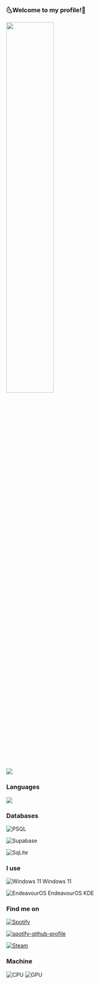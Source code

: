 ### 🌜Welcome to my profile!🌛
<img src="https://gifdb.com/images/high/initial-d-takumi-fujiwara-sipping-juice-j4housg25grvvp05.webp" width=50% height=50%>

 ![](https://komarev.com/ghpvc/?username=KXRXH&style=for-the-badge&color=grey)

### Languages
<img src="https://github-readme-stats.vercel.app/api/top-langs/?username=KXRXH&layout=compact&theme=midnight-purple&show_icons=true&langs_count=10" />

### Databases
![PSQL](https://img.shields.io/badge/PostgreSQL-316192?style=for-the-badge&logo=postgresql&logoColor=white)

![Supabase](https://img.shields.io/badge/Supabase-181818?style=for-the-badge&logo=supabase&logoColor=white)

![SqLite](https://img.shields.io/badge/SQLite-07405E?style=for-the-badge&logo=sqlite&logoColor=white)

### I use
![Windows 11](https://img.shields.io/badge/--000?&logo=windows) Windows 11

![EndeavourOS](https://img.shields.io/badge/--000?&logo=kde) EndeavourOS KDE

### Find me on
[![Spotify](https://img.shields.io/badge/Spotify-1ED760?&style=for-the-badge&logo=spotify&logoColor=white)](https://open.spotify.com/user/wcg8zdnlk0f3sjo435oz8ufgu)

[![spotify-github-profile](https://spotify-github-profile.vercel.app/api/view?uid=wcg8zdnlk0f3sjo435oz8ufgu&cover_image=true&theme=novatorem&show_offline=true&background_color=121212&interchange=false&bar_color=1c71d8&bar_color_cover=false)](https://spotify-github-profile.vercel.app/api/view?uid=wcg8zdnlk0f3sjo435oz8ufgu&redirect=true)

[![Steam](https://img.shields.io/badge/Steam-000000?style=for-the-badge&logo=steam&logoColor=white)](https://steamcommunity.com/id/KXRXH)

### Machine
![CPU](https://img.shields.io/badge/Intel-Core_i7_10700K-0071C5?style=for-the-badge&logo=intel&logoColor=white)
![GPU](https://img.shields.io/badge/NVIDIA-RTX3080-76B900?style=for-the-badge&logo=nvidia&logoColor=white)
<!--
**KXRXH/KXRXH** is a ✨ _special_ ✨ repository because its `README.md` (this file) appears on your GitHub profile.

Here are some ideas to get you started:

- 🔭 I’m currently working on ...
- 🌱 I’m currently learning ...
- 👯 I’m looking to collaborate on ...
- 🤔 I’m looking for help with ...
- 💬 Ask me about ...
- 📫 How to reach me: ...
- 😄 Pronouns: ...
- ⚡ Fun fact: ...
-->
